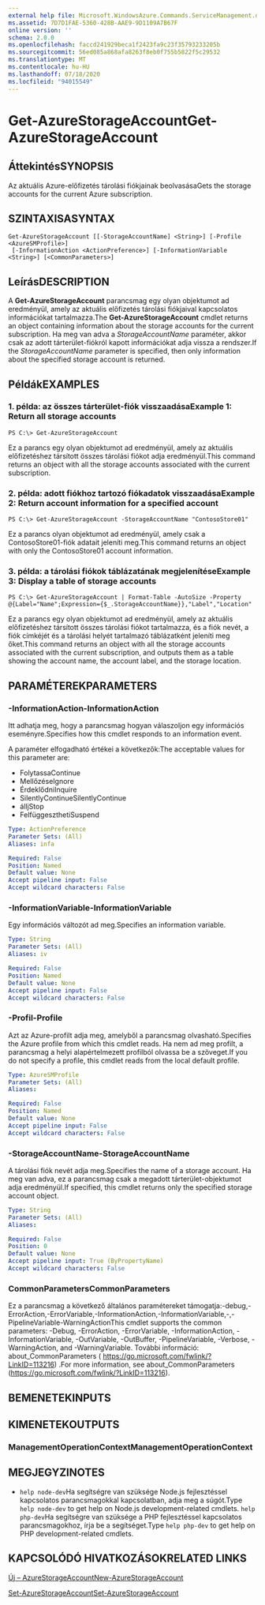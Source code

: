 ```yaml
---
external help file: Microsoft.WindowsAzure.Commands.ServiceManagement.dll-Help.xml
ms.assetid: 7D7D1FAE-5360-428B-AAE9-9D1109A7B67F
online version: ''
schema: 2.0.0
ms.openlocfilehash: faccd241929beca1f2423fa9c23f35793233205b
ms.sourcegitcommit: 56ed085a868afa8263f8eb0f755b5822f5c29532
ms.translationtype: MT
ms.contentlocale: hu-HU
ms.lasthandoff: 07/18/2020
ms.locfileid: "94015549"
---
```

# <span data-ttu-id="f9a64-101">Get-AzureStorageAccount</span><span class="sxs-lookup"><span data-stu-id="f9a64-101">Get-AzureStorageAccount</span></span>

## <span data-ttu-id="f9a64-102">Áttekintés</span><span class="sxs-lookup"><span data-stu-id="f9a64-102">SYNOPSIS</span></span>
<span data-ttu-id="f9a64-103">Az aktuális Azure-előfizetés tárolási fiókjainak beolvasása</span><span class="sxs-lookup"><span data-stu-id="f9a64-103">Gets the storage accounts for the current Azure subscription.</span></span>

## <span data-ttu-id="f9a64-104">SZINTAXISA</span><span class="sxs-lookup"><span data-stu-id="f9a64-104">SYNTAX</span></span>

```
Get-AzureStorageAccount [[-StorageAccountName] <String>] [-Profile <AzureSMProfile>]
 [-InformationAction <ActionPreference>] [-InformationVariable <String>] [<CommonParameters>]
```

## <span data-ttu-id="f9a64-105">Leírás</span><span class="sxs-lookup"><span data-stu-id="f9a64-105">DESCRIPTION</span></span>
<span data-ttu-id="f9a64-106">A **Get-AzureStorageAccount** parancsmag egy olyan objektumot ad eredményül, amely az aktuális előfizetés tárolási fiókjaival kapcsolatos információkat tartalmazza.</span><span class="sxs-lookup"><span data-stu-id="f9a64-106">The **Get-AzureStorageAccount** cmdlet returns an object containing information about the storage accounts for the current subscription.</span></span>
<span data-ttu-id="f9a64-107">Ha meg van adva a *StorageAccountName* paraméter, akkor csak az adott tárterület-fiókról kapott információkat adja vissza a rendszer.</span><span class="sxs-lookup"><span data-stu-id="f9a64-107">If the *StorageAccountName* parameter is specified, then only information about the specified storage account is returned.</span></span>

## <span data-ttu-id="f9a64-108">Példák</span><span class="sxs-lookup"><span data-stu-id="f9a64-108">EXAMPLES</span></span>

### <span data-ttu-id="f9a64-109">1. példa: az összes tárterület-fiók visszaadása</span><span class="sxs-lookup"><span data-stu-id="f9a64-109">Example 1: Return all storage accounts</span></span>
```
PS C:\> Get-AzureStorageAccount
```

<span data-ttu-id="f9a64-110">Ez a parancs egy olyan objektumot ad eredményül, amely az aktuális előfizetéshez társított összes tárolási fiókot adja eredményül.</span><span class="sxs-lookup"><span data-stu-id="f9a64-110">This command returns an object with all the storage accounts associated with the current subscription.</span></span>

### <span data-ttu-id="f9a64-111">2. példa: adott fiókhoz tartozó fiókadatok visszaadása</span><span class="sxs-lookup"><span data-stu-id="f9a64-111">Example 2: Return account information for a specified account</span></span>
```
PS C:\> Get-AzureStorageAccount -StorageAccountName "ContosoStore01"
```

<span data-ttu-id="f9a64-112">Ez a parancs olyan objektumot ad eredményül, amely csak a ContosoStore01-fiók adatait jeleníti meg.</span><span class="sxs-lookup"><span data-stu-id="f9a64-112">This command returns an object with only the ContosoStore01 account information.</span></span>

### <span data-ttu-id="f9a64-113">3. példa: a tárolási fiókok táblázatának megjelenítése</span><span class="sxs-lookup"><span data-stu-id="f9a64-113">Example 3: Display a table of storage accounts</span></span>
```
PS C:\> Get-AzureStorageAccount | Format-Table -AutoSize -Property @{Label="Name";Expression={$_.StorageAccountName}},"Label","Location"
```

<span data-ttu-id="f9a64-114">Ez a parancs egy olyan objektumot ad eredményül, amely az aktuális előfizetéshez társított összes tárolási fiókot tartalmazza, és a fiók nevét, a fiók címkéjét és a tárolási helyét tartalmazó táblázatként jeleníti meg őket.</span><span class="sxs-lookup"><span data-stu-id="f9a64-114">This command returns an object with all the storage accounts associated with the current subscription, and outputs them as a table showing the account name, the account label, and the storage location.</span></span>

## <span data-ttu-id="f9a64-115">PARAMÉTEREK</span><span class="sxs-lookup"><span data-stu-id="f9a64-115">PARAMETERS</span></span>

### <span data-ttu-id="f9a64-116">-InformationAction</span><span class="sxs-lookup"><span data-stu-id="f9a64-116">-InformationAction</span></span>
<span data-ttu-id="f9a64-117">Itt adhatja meg, hogy a parancsmag hogyan válaszoljon egy információs eseményre.</span><span class="sxs-lookup"><span data-stu-id="f9a64-117">Specifies how this cmdlet responds to an information event.</span></span>

<span data-ttu-id="f9a64-118">A paraméter elfogadható értékei a következők:</span><span class="sxs-lookup"><span data-stu-id="f9a64-118">The acceptable values for this parameter are:</span></span>

- <span data-ttu-id="f9a64-119">Folytassa</span><span class="sxs-lookup"><span data-stu-id="f9a64-119">Continue</span></span>
- <span data-ttu-id="f9a64-120">Mellőzése</span><span class="sxs-lookup"><span data-stu-id="f9a64-120">Ignore</span></span>
- <span data-ttu-id="f9a64-121">Érdeklődni</span><span class="sxs-lookup"><span data-stu-id="f9a64-121">Inquire</span></span>
- <span data-ttu-id="f9a64-122">SilentlyContinue</span><span class="sxs-lookup"><span data-stu-id="f9a64-122">SilentlyContinue</span></span>
- <span data-ttu-id="f9a64-123">állj</span><span class="sxs-lookup"><span data-stu-id="f9a64-123">Stop</span></span>
- <span data-ttu-id="f9a64-124">Felfüggesztheti</span><span class="sxs-lookup"><span data-stu-id="f9a64-124">Suspend</span></span>

```yaml
Type: ActionPreference
Parameter Sets: (All)
Aliases: infa

Required: False
Position: Named
Default value: None
Accept pipeline input: False
Accept wildcard characters: False
```

### <span data-ttu-id="f9a64-125">-InformationVariable</span><span class="sxs-lookup"><span data-stu-id="f9a64-125">-InformationVariable</span></span>
<span data-ttu-id="f9a64-126">Egy információs változót ad meg.</span><span class="sxs-lookup"><span data-stu-id="f9a64-126">Specifies an information variable.</span></span>

```yaml
Type: String
Parameter Sets: (All)
Aliases: iv

Required: False
Position: Named
Default value: None
Accept pipeline input: False
Accept wildcard characters: False
```

### <span data-ttu-id="f9a64-127">-Profil</span><span class="sxs-lookup"><span data-stu-id="f9a64-127">-Profile</span></span>
<span data-ttu-id="f9a64-128">Azt az Azure-profilt adja meg, amelyből a parancsmag olvasható.</span><span class="sxs-lookup"><span data-stu-id="f9a64-128">Specifies the Azure profile from which this cmdlet reads.</span></span>
<span data-ttu-id="f9a64-129">Ha nem ad meg profilt, a parancsmag a helyi alapértelmezett profilból olvassa be a szöveget.</span><span class="sxs-lookup"><span data-stu-id="f9a64-129">If you do not specify a profile, this cmdlet reads from the local default profile.</span></span>

```yaml
Type: AzureSMProfile
Parameter Sets: (All)
Aliases: 

Required: False
Position: Named
Default value: None
Accept pipeline input: False
Accept wildcard characters: False
```

### <span data-ttu-id="f9a64-130">-StorageAccountName</span><span class="sxs-lookup"><span data-stu-id="f9a64-130">-StorageAccountName</span></span>
<span data-ttu-id="f9a64-131">A tárolási fiók nevét adja meg.</span><span class="sxs-lookup"><span data-stu-id="f9a64-131">Specifies the name of a storage account.</span></span>
<span data-ttu-id="f9a64-132">Ha meg van adva, ez a parancsmag csak a megadott tárterület-objektumot adja eredményül.</span><span class="sxs-lookup"><span data-stu-id="f9a64-132">If specified, this cmdlet returns only the specified storage account object.</span></span>

```yaml
Type: String
Parameter Sets: (All)
Aliases: 

Required: False
Position: 0
Default value: None
Accept pipeline input: True (ByPropertyName)
Accept wildcard characters: False
```

### <span data-ttu-id="f9a64-133">CommonParameters</span><span class="sxs-lookup"><span data-stu-id="f9a64-133">CommonParameters</span></span>
<span data-ttu-id="f9a64-134">Ez a parancsmag a következő általános paramétereket támogatja:-debug,-ErrorAction,-ErrorVariable,-InformationAction,-InformationVariable,-,-PipelineVariable-WarningAction</span><span class="sxs-lookup"><span data-stu-id="f9a64-134">This cmdlet supports the common parameters: -Debug, -ErrorAction, -ErrorVariable, -InformationAction, -InformationVariable, -OutVariable, -OutBuffer, -PipelineVariable, -Verbose, -WarningAction, and -WarningVariable.</span></span> <span data-ttu-id="f9a64-135">További információ: about_CommonParameters ( https://go.microsoft.com/fwlink/?LinkID=113216) .</span><span class="sxs-lookup"><span data-stu-id="f9a64-135">For more information, see about_CommonParameters (https://go.microsoft.com/fwlink/?LinkID=113216).</span></span>

## <span data-ttu-id="f9a64-136">BEMENETEK</span><span class="sxs-lookup"><span data-stu-id="f9a64-136">INPUTS</span></span>

## <span data-ttu-id="f9a64-137">KIMENETEK</span><span class="sxs-lookup"><span data-stu-id="f9a64-137">OUTPUTS</span></span>

### <span data-ttu-id="f9a64-138">ManagementOperationContext</span><span class="sxs-lookup"><span data-stu-id="f9a64-138">ManagementOperationContext</span></span>

## <span data-ttu-id="f9a64-139">MEGJEGYZI</span><span class="sxs-lookup"><span data-stu-id="f9a64-139">NOTES</span></span>
* <span data-ttu-id="f9a64-140">`help node-dev`Ha segítségre van szüksége Node.js fejlesztéssel kapcsolatos parancsmagokkal kapcsolatban, adja meg a súgót.</span><span class="sxs-lookup"><span data-stu-id="f9a64-140">Type `help node-dev` to get help on Node.js development-related cmdlets.</span></span> <span data-ttu-id="f9a64-141">`help php-dev`Ha segítségre van szüksége a PHP fejlesztéssel kapcsolatos parancsmagokhoz, írja be a segítséget.</span><span class="sxs-lookup"><span data-stu-id="f9a64-141">Type `help php-dev` to get help on PHP development-related cmdlets.</span></span>

## <span data-ttu-id="f9a64-142">KAPCSOLÓDÓ HIVATKOZÁSOK</span><span class="sxs-lookup"><span data-stu-id="f9a64-142">RELATED LINKS</span></span>

[<span data-ttu-id="f9a64-143">Új – AzureStorageAccount</span><span class="sxs-lookup"><span data-stu-id="f9a64-143">New-AzureStorageAccount</span></span>](./New-AzureStorageAccount.md)

[<span data-ttu-id="f9a64-144">Set-AzureStorageAccount</span><span class="sxs-lookup"><span data-stu-id="f9a64-144">Set-AzureStorageAccount</span></span>](./Set-AzureStorageAccount.md)


